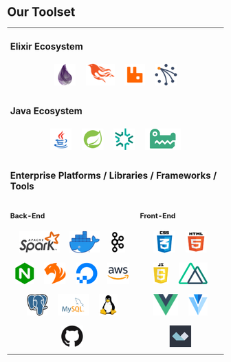

# Our Toolset 
<table><tr><td colspan="2">

## Elixir Ecosystem
<div align="center">
<img style="margin: 10px" src="https://github.com/brsg/brsg/blob/master/assets/images/elixir.png" alt="Elixir" height="50" />  
<img style="margin: 10px" src="https://github.com/brsg/brsg/blob/master/assets/images/phoenix.png" alt="Phoenix" height="50" />  
<img style="margin: 10px" src="https://github.com/brsg/brsg/blob/master/assets/images/rabbitmq.svg" alt="RabbitMQ" height="50" />  
<img style="margin: 10px" src="https://github.com/brsg/brsg/blob/master/assets/images/riak.png" alt="Riak" height="50" />  
</div>
    
</td></tr>
<tr><td colspan="2">

## Java Ecosystem
<div align="center">
<img style="margin: 10px" src="https://github.com/brsg/brsg/blob/master/assets/images/java.png" alt="Java" height="50" />  
<img style="margin: 10px" src="https://github.com/brsg/brsg/blob/master/assets/images/spring.png" alt="Spring" height="50" />  
<img style="margin: 10px" src="https://github.com/brsg/brsg/blob/master/assets/images/gemfire.png" alt="GemFire" height="50" />  
<img style="margin: 10px" src="https://github.com/brsg/brsg/blob/master/assets/images/snappydata.png" alt="SnappyData" height="50" />  
</div>

</td></tr>
<tr><td colspan="2">

## Enterprise Platforms / Libraries / Frameworks / Tools

</td></tr>
<tr><td>

### Back-End
<div align="center">  
<img style="margin: 10px" src="https://github.com/brsg/brsg/blob/master/assets/images/spark.png" alt="Apache Spark" height="50" />  
<img style="margin: 10px" src="https://github.com/brsg/brsg/blob/master/assets/images/docker.png" alt="Docker" height="50" />  
<img style="margin: 10px" src="https://github.com/brsg/brsg/blob/master/assets/images/kafka.png" alt="Kafka" height="50" />  
<img style="margin: 10px" src="https://github.com/brsg/brsg/blob/master/assets/images/nginx.png" alt="Nginx" height="50" />  
<img style="margin: 10px" src="https://github.com/brsg/brsg/blob/master/assets/images/tigergraph.png" alt="TigerGraph" height="50" />  
<img style="margin: 10px" src="https://github.com/brsg/brsg/blob/master/assets/images/digitalocean.png" alt="Digital Ocean" height="50" />  
<img style="margin: 10px" src="https://github.com/brsg/brsg/blob/master/assets/images/aws.png" alt="AWS" height="50" />  
<img style="margin: 10px" src="https://github.com/brsg/brsg/blob/master/assets/images/postgresql.png" alt="PostgreSQL" height="50" />  
<img style="margin: 10px" src="https://github.com/brsg/brsg/blob/master/assets/images/mysql.png" alt="MySQL" height="50" />  
<img style="margin: 10px" src="https://github.com/brsg/brsg/blob/master/assets/images/linux.png" alt="Linux" height="50" /> 
<img style="margin: 10px" src="https://github.com/brsg/brsg/blob/master/assets/images/github.png" alt="Github" height="50" /> 
</div>

</td>
<td>

### Front-End
<div align="center">  
<img style="margin: 10px" src="https://github.com/brsg/brsg/blob/master/assets/images/css.png" alt="CSS3" height="50" />  
<img style="margin: 10px" src="https://github.com/brsg/brsg/blob/master/assets/images/html5.png" alt="HTML5" height="50" />  
<img style="margin: 10px" src="https://github.com/brsg/brsg/blob/master/assets/images/javascript.png" alt="JavaScript" height="50" />  
<img style="margin: 10px" src="https://github.com/brsg/brsg/blob/master/assets/images/nuxtjs.png" alt="Nuxt JS" height="50" />  
<img style="margin: 10px" src="https://github.com/brsg/brsg/blob/master/assets/images/vuejs.png" alt="Vue JS" height="50" />  
<img style="margin: 10px" src="https://github.com/brsg/brsg/blob/master/assets/images/vuetifyjs.png" alt="Vuetify JS" height="50" />  
<img style="margin: 10px" src="https://github.com/brsg/brsg/blob/master/assets/images/alpinejs.png" alt="Alpine JS" height="50" />  
</div>

</td></tr></table>
